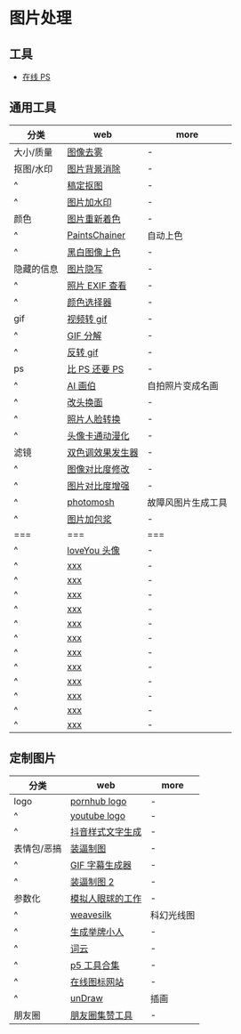 # 图片处理

## 工具

- [在线 PS](https://ps.gaoding.com)

## 通用工具

| 分类       | web                                                                            | more               |
| ---------- | ------------------------------------------------------------------------------ | ------------------ |
| 大小/质量  | [图像去雾](https://www.shulijp.com/tool/image/edit/dehaze.html)                | -                  |
| 抠图/水印  | [图片背景消除](https://www.remove.bg/zh)                                       | -                  |
| ^          | [稿定抠图](https://koutu.gaoding.com)                                          | -                  |
| ^          | [图片加水印](https://tools.miku.ac/watermark)                                  | -                  |
| 颜色       | [图片重新着色](https://colourise.sg)                                           | -                  |
| ^          | [PaintsChainer](https://petalica-paint.pixiv.dev/index_zh.html)                | 自动上色           |
| ^          | [黑白图像上色](https://www.shulijp.com/tool/image/edit/colourize.html)         | -                  |
| 隐藏的信息 | [图片隐写](https://tools.miku.ac/text_in_image)                                | -                  |
| ^          | [照片 EXIF 查看](https://tools.miku.ac/exif)                                   | -                  |
| ^          | [颜色选择器](https://tools.miku.ac/color)                                      | -                  |
| gif        | [视频转 gif](https://tools.miku.ac/video2gif)                                  | -                  |
| ^          | [GIF 分解](https://tools.miku.ac/gif_splitter)                                 | -                  |
| ^          | [反转 gif](https://lab.bangbang93.com/gif-reverse)                             | -                  |
| ps         | [比 PS 还要 PS](http://photo505.com)                                           | -                  |
| ^          | [AI 画伯](https://ai-art.tokyo/en)                                             | 自拍照片变成名画   |
| ^          | [改头换面](https://reflect.tech/faceswap)                                      | -                  |
| ^          | [照片人脸转换](https://www.shulijp.com/tool/image/swapface/swapface.html)      | -                  |
| ^          | [头像卡通动漫化](https://cc.bjadjty.com/cx3/2651)                              | -                  |
| 滤镜       | [双色调效果发生器](https://medialoot.com/duotones)                             | -                  |
| ^          | [图像对比度修改](https://www.shulijp.com/tool/image/edit/dbd.html)             | -                  |
| ^          | [图片对比度增强](https://www.shulijp.com/tool/image/edit/contrastEnhance.html) | -                  |
| ^          | [photomosh](https://photomosh.com)                                             | 故障风图片生成工具 |
| ^          | [图片加包浆](https://tools.miku.ac/image_patina)                               | -                  |
| ===        | ===                                                                            | ===                |
| ^          | [loveYou 头像](https://cc.bjadjty.com/cx2/8161)                                | -                  |
| ^          | [xxx](xxx)                                                                     | -                  |
| ^          | [xxx](xxx)                                                                     | -                  |
| ^          | [xxx](xxx)                                                                     | -                  |
| ^          | [xxx](xxx)                                                                     | -                  |
| ^          | [xxx](xxx)                                                                     | -                  |
| ^          | [xxx](xxx)                                                                     | -                  |
| ^          | [xxx](xxx)                                                                     | -                  |
| ^          | [xxx](xxx)                                                                     | -                  |
| ^          | [xxx](xxx)                                                                     | -                  |
| ^          | [xxx](xxx)                                                                     | -                  |
| ^          | [xxx](xxx)                                                                     | -                  |
| ^          | [xxx](xxx)                                                                     | -                  |

## 定制图片

| 分类        | web                                                   | more       |
| ----------- | ----------------------------------------------------- | ---------- |
| logo        | [pornhub logo](https://lab.bangbang93.com/porn-hub)   | -          |
| ^           | [youtube logo](https://tools.miku.ac/youtube_logo)    | -          |
| ^           | [抖音样式文字生成](https://tools.miku.ac/douyin_text) | -          |
| 表情包/恶搞 | [装逼制图](https://cc.bjadjty.com)                    | -          |
| ^           | [GIF 字幕生成器](https://www.diydoutu.com/diy/gif)    | -          |
| ^           | [装逼制图 2](http://zb.yuanrenbang.com)               | -          |
| 参数化      | [模拟人眼球的工作](http://www.vill.ee/eye)            | -          |
| ^           | [weavesilk](http://weavesilk.com)                     | 科幻光线图 |
| ^           | [生成举牌小人](https://upuptoyou.com)                 | -          |
| ^           | [词云](https://www.kt1.com)                           | -          |
| ^           | [p5 工具合集](https://wangyasai.github.io)            | -          |
| ^           | [在线图标网站](https://thenounproject.com)            | -          |
| ^           | [unDraw](https://undraw.co/illustrations)             | 插画       |
| 朋友圈      | [朋友圈集赞工具](https://wejizan.com)                 | -          |
